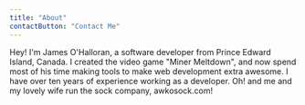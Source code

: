 ```yaml
---
title: "About"
contactButton: "Contact Me"
---
```


Hey! I'm James O'Halloran, a software developer from Prince Edward Island,
Canada. I created the video game "Miner Meltdown", and now spend
most of his time making tools to make web development extra awesome.
I have over ten years of experience working as a developer. Oh! and
me and my lovely wife run the sock company, awkosock.com!
